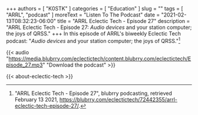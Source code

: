 +++
authors = [ "K0STK" ]
categories = [ "Education" ]
slug = ""
tags = [ "ARRL", "podcast" ]
moreText = "Listen To The Podcast"
date = "2021-02-13T08:32:23-06:00"
title = "ARRL Eclectic Tech - Episode 27"
description = "ARRL Eclectic Tech - Episode 27: *Audio devices* and your station computer; the joys of QRSS."
+++
In this episode of ARRL's biweekly Eclectic Tech podcast: "*Audio devices* and your station computer; the joys of QRSS."[^1]

[^1]: "ARRL Eclectic Tech - Episode 27", blubrry podcasting, retrieved February 13 2021, https://blubrry.com/eclectictech/72442355/arrl-eclectic-tech-episode-27/.

<!--more-->

{{< audio "https://media.blubrry.com/eclectictech/content.blubrry.com/eclectictech/Episode_27.mp3" "Download the podcast" >}}

{{< about-eclectic-tech >}}
